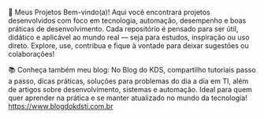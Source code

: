 🚀 Meus Projetos
Bem-vindo(a)! Aqui você encontrará projetos desenvolvidos com foco em tecnologia, automação, desempenho e boas práticas de desenvolvimento. Cada repositório é pensado para ser útil, didático e aplicável ao mundo real — seja para estudos, inspiração ou uso direto.
Explore, use, contribua e fique à vontade para deixar sugestões ou colaborações!

📚 Conheça também meu blog:
No Blog do KDS, compartilho tutoriais passo a passo, dicas práticas, soluções para problemas do dia a dia em TI, além de artigos sobre desenvolvimento, sistemas e automação.
Ideal para quem quer aprender na prática e se manter atualizado no mundo da tecnologia!
https://www.blogdokdsti.com.br
